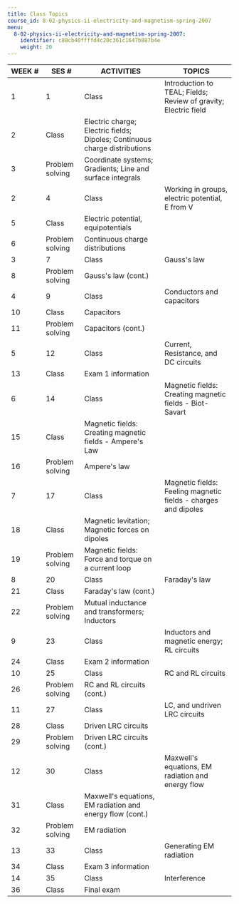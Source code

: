 ```yaml
---
title: Class Topics
course_id: 8-02-physics-ii-electricity-and-magnetism-spring-2007
menu:
  8-02-physics-ii-electricity-and-magnetism-spring-2007:
    identifier: c88cb40ffffd4c20c361c1647b887b4e
    weight: 20
---
```

| WEEK # | SES # | ACTIVITIES | TOPICS |
| --- | --- | --- | --- |
| 1 | 1 | Class | Introduction to TEAL; Fields; Review of gravity; Electric field |
| 2 | Class | Electric charge; Electric fields; Dipoles; Continuous charge distributions |
| 3 | Problem solving | Coordinate systems; Gradients; Line and surface integrals |
| 2 | 4 | Class | Working in groups, electric potential, E from V |
| 5 | Class | Electric potential, equipotentials |
| 6 | Problem solving | Continuous charge distributions |
| 3 | 7 | Class | Gauss's law |
| 8 | Problem solving | Gauss's law (cont.) |
| 4 | 9 | Class | Conductors and capacitors |
| 10 | Class | Capacitors |
| 11 | Problem solving | Capacitors (cont.) |
| 5 | 12 | Class | Current, Resistance, and DC circuits |
| 13 | Class | Exam 1 information |
| 6 | 14 | Class | Magnetic fields: Creating magnetic fields - Biot-Savart |
| 15 | Class | Magnetic fields: Creating magnetic fields - Ampere's Law |
| 16 | Problem solving | Ampere's law |
| 7 | 17 | Class | Magnetic fields: Feeling magnetic fields - charges and dipoles |
| 18 | Class | Magnetic levitation; Magnetic forces on dipoles |
| 19 | Problem solving | Magnetic fields: Force and torque on a current loop |
| 8 | 20 | Class | Faraday's law |
| 21 | Class | Faraday's law (cont.) |
| 22 | Problem solving | Mutual inductance and transformers; Inductors |
| 9 | 23 | Class | Inductors and magnetic energy; RL circuits |
| 24 | Class | Exam 2 information |
| 10 | 25 | Class | RC and RL circuits |
| 26 | Problem solving | RC and RL circuits (cont.) |
| 11 | 27 | Class | LC, and undriven LRC circuits |
| 28 | Class | Driven LRC circuits |
| 29 | Problem solving | Driven LRC circuits (cont.) |
| 12 | 30 | Class | Maxwell's equations, EM radiation and energy flow |
| 31 | Class | Maxwell's equations, EM radiation and energy flow (cont.) |
| 32 | Problem solving | EM radiation |
| 13 | 33 | Class | Generating EM radiation |
| 34 | Class | Exam 3 information |
| 14 | 35 | Class | Interference |
| 36 | Class | Final exam